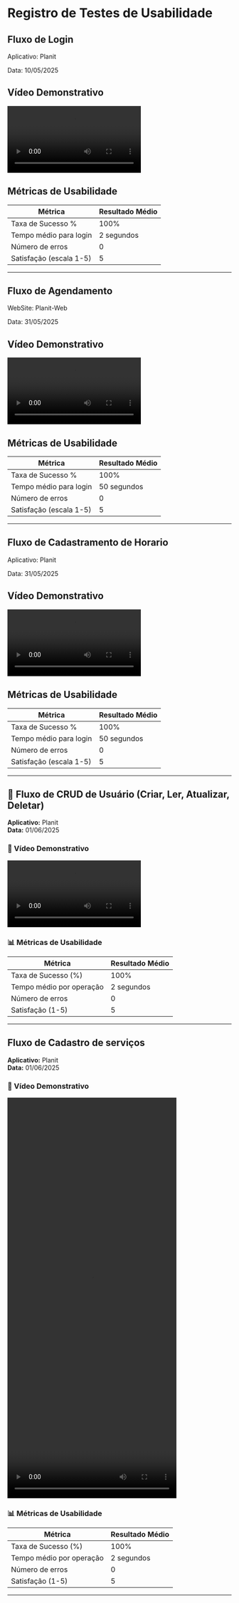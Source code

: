 # Registro de Testes de Usabilidade

## Fluxo de Login

Aplicativo: Planit

Data: 10/05/2025

## Vídeo Demonstrativo

<video controls src=https://github.com/user-attachments/assets/a39d7be2-3e0c-4a8d-b804-fd9f3af314bf></video>

## Métricas de Usabilidade

| Métrica                 | Resultado Médio |
| ----------------------- | --------------- |
| Taxa de Sucesso %       | 100%            |
| Tempo médio para login  | 2 segundos      |
| Número de erros         | 0               |
| Satisfação (escala 1-5) | 5               |

---

## Fluxo de Agendamento

WebSite: Planit-Web

Data: 31/05/2025

## Vídeo Demonstrativo

<video controls src=https://github.com/user-attachments/assets/c2452f33-69f5-4a69-9330-fd82b4eb87ae ></video>

## Métricas de Usabilidade

| Métrica                 | Resultado Médio |
| ----------------------- | --------------- |
| Taxa de Sucesso %       | 100%            |
| Tempo médio para login  | 50 segundos     |
| Número de erros         | 0               |
| Satisfação (escala 1-5) | 5               |

---

## Fluxo de Cadastramento de Horario

Aplicativo: Planit

Data: 31/05/2025

## Vídeo Demonstrativo

<video controls src=https://github.com/user-attachments/assets/4011ab6f-42d4-4264-ba09-94a01b59cade ></video>

## Métricas de Usabilidade

| Métrica                 | Resultado Médio |
| ----------------------- | --------------- |
| Taxa de Sucesso %       | 100%            |
| Tempo médio para login  | 50 segundos     |
| Número de erros         | 0               |
| Satisfação (escala 1-5) | 5               |

---

## 👤 Fluxo de CRUD de Usuário (Criar, Ler, Atualizar, Deletar)

**Aplicativo:** Planit  
**Data:** 01/06/2025

### 🎥 Vídeo Demonstrativo

<video controls src="https://github-production-user-asset-6210df.s3.amazonaws.com/99978185/449855372-bdd05479-0acb-459d-8201-f1e9569126c8.mp4?X-Amz-Algorithm=AWS4-HMAC-SHA256&X-Amz-Credential=AKIAVCODYLSA53PQK4ZA%2F20250601%2Fus-east-1%2Fs3%2Faws4_request&X-Amz-Date=20250601T220003Z&X-Amz-Expires=300&X-Amz-Signature=9e77afeb42edcaa895c28ccb81b53db6a56edd1745a9860a773f025448c7efb8&X-Amz-SignedHeaders=host" title="**Adicionar o link aqui**"></video>

### 📊 Métricas de Usabilidade

| Métrica                  | Resultado Médio |
| ------------------------ | --------------- |
| Taxa de Sucesso (%)      | 100%            |
| Tempo médio por operação | 2 segundos      |
| Número de erros          | 0               |
| Satisfação (1-5)         | 5               |

---

## Fluxo de Cadastro de serviços

**Aplicativo:** Planit  
**Data:** 01/06/2025

### 🎥 Vídeo Demonstrativo

<video width=380 height=900 controls src=https://github.com/user-attachments/assets/3fdf1c0a-67fb-402a-a3b3-ed6bb35093d6 ></video>

### 📊 Métricas de Usabilidade

| Métrica                  | Resultado Médio |
| ------------------------ | --------------- |
| Taxa de Sucesso (%)      | 100%            |
| Tempo médio por operação | 2 segundos      |
| Número de erros          | 0               |
| Satisfação (1-5)         | 5               |

---
